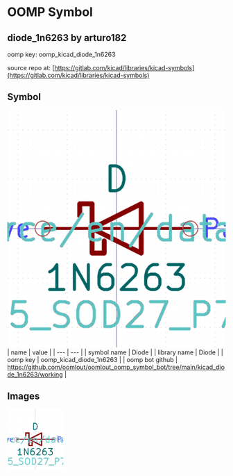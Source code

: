 # OOMP Symbol  
## diode_1n6263  by arturo182  
  
oomp key: oomp_kicad_diode_1n6263  
  
source repo at: [https://gitlab.com/kicad/libraries/kicad-symbols](https://gitlab.com/kicad/libraries/kicad-symbols)  
## Symbol  
  
[![working.png](working_600.png)](working.png)  
| name | value | 
| --- | --- | 
| symbol name | Diode | 
| library name | Diode | 
| oomp key | oomp_kicad_diode_1n6263 | 
| oomp bot github | https://github.com/oomlout/oomlout_oomp_symbol_bot/tree/main/kicad_diode_1n6263/working | 
## Images  
  
[![working.png](working_140.png)](working.png)  
